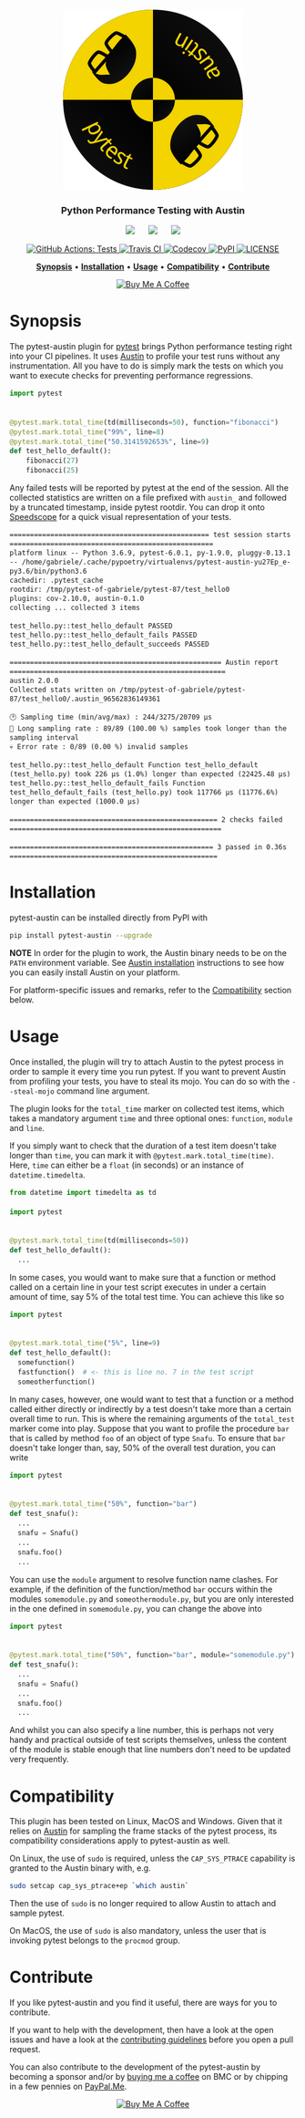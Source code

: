 <p align="center">
  <br><img src="art/logo.png" alt="pytest-austin" /><br>
</p>

<h3 align="center">Python Performance Testing with Austin</h3>

<p align="center">
  <img src="https://upload.wikimedia.org/wikipedia/commons/3/3a/Tux_Mono.svg"
       height="24px" />
  &nbsp;&nbsp;&nbsp;&nbsp;
  <img src="https://upload.wikimedia.org/wikipedia/commons/f/fa/Apple_logo_black.svg"
       height="24px" />
  &nbsp;&nbsp;&nbsp;&nbsp;
  <img src="https://upload.wikimedia.org/wikipedia/commons/2/2b/Windows_logo_2012-Black.svg"
       height="24px" />
</p>

<p align="center">
  <a href="https://github.com/P403n1x87/pytest-austin/actions?workflow=Tests">
    <img src="https://github.com/P403n1x87/pytest-austin/workflows/Tests/badge.svg"
         alt="GitHub Actions: Tests">
  </a>
  <a href="https://travis-ci.com/P403n1x87/pytest-austin">
    <img src="https://travis-ci.com/P403n1x87/pytest-austin.svg?token=fzW2yzQyjwys4tWf9anS"
         alt="Travis CI">
  </a>
  <a href="https://codecov.io/gh/P403n1x87/pytest-austin">
    <img src="https://codecov.io/gh/P403n1x87/pytest-austin/branch/master/graph/badge.svg"
         alt="Codecov">
  </a>
  <a href="https://pypi.org/project/pytest-austin/">
    <img src="https://img.shields.io/pypi/v/pytest-austin.svg"
         alt="PyPI">
  </a>
  <a href="https://github.com/P403n1x87/pytest-austin/blob/master/LICENSE.md">
    <img src="https://img.shields.io/badge/license-GPLv3-ff69b4.svg"
         alt="LICENSE">
  </a>
</p>

<p align="center">
  <a href="#synopsis"><b>Synopsis</b></a>&nbsp;&bull;
  <a href="#installation"><b>Installation</b></a>&nbsp;&bull;
  <a href="#usage"><b>Usage</b></a>&nbsp;&bull;
  <a href="#compatibility"><b>Compatibility</b></a>&nbsp;&bull;
  <a href="#contribute"><b>Contribute</b></a>
</p>

<p align="center">
  <a
    href="https://www.buymeacoffee.com/Q9C1Hnm28"
    target="_blank">
  <img
    src="https://www.buymeacoffee.com/assets/img/custom_images/orange_img.png"
    alt="Buy Me A Coffee" />
  </a>
</p>

# Synopsis

The pytest-austin plugin for [pytest](https://docs.pytest.org/en/stable/) brings
Python performance testing right into your CI pipelines. It uses
[Austin](https://github.com/P403n1x87/austin) to profile your test runs without
any instrumentation. All you have to do is simply mark the tests on which you
want to execute checks for preventing performance regressions.

~~~ Python
import pytest


@pytest.mark.total_time(td(milliseconds=50), function="fibonacci")
@pytest.mark.total_time("99%", line=8)
@pytest.mark.total_time("50.3141592653%", line=9)
def test_hello_default():
    fibonacci(27)
    fibonacci(25)
~~~

Any failed tests will be reported by pytest at the end of the session. All the
collected statistics are written on a file prefixed with `austin_` and followed
by a truncated timestamp, inside pytest rootdir. You can drop it onto
[Speedscope](https://apeedscope.app) for a quick visual representation of your
tests.

~~~
================================================= test session starts ==================================================
platform linux -- Python 3.6.9, pytest-6.0.1, py-1.9.0, pluggy-0.13.1 -- /home/gabriele/.cache/pypoetry/virtualenvs/pytest-austin-yu27Ep_e-py3.6/bin/python3.6
cachedir: .pytest_cache
rootdir: /tmp/pytest-of-gabriele/pytest-87/test_hello0
plugins: cov-2.10.0, austin-0.1.0
collecting ... collected 3 items

test_hello.py::test_hello_default PASSED
test_hello.py::test_hello_default_fails PASSED
test_hello.py::test_hello_default_succeeds PASSED

==================================================== Austin report =====================================================
austin 2.0.0
Collected stats written on /tmp/pytest-of-gabriele/pytest-87/test_hello0/.austin_96562836149361

🕑 Sampling time (min/avg/max) : 244/3275/20709 μs
🐢 Long sampling rate : 89/89 (100.00 %) samples took longer than the sampling interval
💀 Error rate : 0/89 (0.00 %) invalid samples

test_hello.py::test_hello_default Function test_hello_default (test_hello.py) took 226 μs (1.0%) longer than expected (22425.48 μs)
test_hello.py::test_hello_default_fails Function test_hello_default_fails (test_hello.py) took 117766 μs (11776.6%) longer than expected (1000.0 μs)

=================================================== 2 checks failed ====================================================

================================================== 3 passed in 0.36s ===================================================
~~~


# Installation

pytest-austin can be installed directly from PyPI with

~~~ bash
pip install pytest-austin --upgrade
~~~

**NOTE** In order for the plugin to work, the Austin binary needs to be on the
``PATH`` environment variable. See [Austin
installation](https://github.com/P403n1x87/austin#installation) instructions to
see how you can easily install Austin on your platform.

For platform-specific issues and remarks, refer to the
[Compatibility](#compatibility) section below.


# Usage

Once installed, the plugin will try to attach Austin to the pytest process in
order to sample it every time you run pytest. If you want to prevent Austin from
profiling your tests, you have to steal its mojo. You can do so with the
`--steal-mojo` command line argument.

The plugin looks for the `total_time` marker on collected test items, which
takes a mandatory argument `time` and three optional ones: `function`, `module`
and `line`.

If you simply want to check that the duration of a test item doesn't take longer
than `time`, you can mark it with `@pytest.mark.total_time(time)`. Here, `time`
can either be a `float` (in seconds) or an instance of `datetime.timedelta`.

~~~ python
from datetime import timedelta as td

import pytest


@pytest.mark.total_time(td(milliseconds=50))
def test_hello_default():
  ...
~~~

In some cases, you would want to make sure that a function or method called on a
certain line in your test script executes in under a certain amount of time, say
5% of the total test time. You can achieve this like so

~~~ python
import pytest


@pytest.mark.total_time("5%", line=9)
def test_hello_default():
  somefunction()
  fastfunction()  # <- this is line no. 7 in the test script
  someotherfunction()
~~~

In many cases, however, one would want to test that a function or a method
called either directly or indirectly by a test doesn't take more than a certain
overall time to run. This is where the remaining arguments of the ``total_test``
marker come into play. Suppose that you want to profile the procedure ``bar``
that is called by method ``foo`` of an object  of type ``Snafu``. To ensure that
``bar`` doesn't take longer than, say, 50% of the overall test duration, you can
write

~~~ python
import pytest


@pytest.mark.total_time("50%", function="bar")
def test_snafu():
  ...
  snafu = Snafu()
  ...
  snafu.foo()
  ...
~~~

You can use the `module` argument to resolve function name clashes. For example,
if the definition of the function/method `bar` occurs within the modules
``somemodule.py`` and ``someothermodule.py``, but you are only interested in the
one defined in ``somemodule.py``, you can change the above into

~~~ python
import pytest


@pytest.mark.total_time("50%", function="bar", module="somemodule.py")
def test_snafu():
  ...
  snafu = Snafu()
  ...
  snafu.foo()
  ...
~~~

And whilst you can also specify a line number, this is perhaps not very handy
and practical outside of test scripts themselves, unless the content of the
module is stable enough that line numbers don't need to be updated very
frequently.


# Compatibility

This plugin has been tested on Linux, MacOS and Windows. Given that it relies on
[Austin](https://github.com/P403n1x87/austin) for sampling the frame stacks of
the pytest process, its compatibility considerations apply to pytest-austin as
well.

On Linux, the use of ``sudo`` is required, unless the ``CAP_SYS_PTRACE``
capability is granted to the Austin binary with, e.g.

~~~ bash
sudo setcap cap_sys_ptrace+ep `which austin`
~~~

Then the use of ``sudo`` is no longer required to allow Austin to attach and
sample pytest.

On MacOS, the use of ``sudo`` is also mandatory, unless the user that is
invoking pytest belongs to the ``procmod`` group.


# Contribute

If you like pytest-austin and you find it useful, there are ways for you to
contribute.

If you want to help with the development, then have a look at the open issues
and have a look at the [contributing guidelines](CONTRIBUTING.md) before you
open a pull request.

You can also contribute to the development of the pytest-austin by becoming a
sponsor and/or by [buying me a coffee](https://www.buymeacoffee.com/Q9C1Hnm28)
on BMC or by chipping in a few pennies on
[PayPal.Me](https://www.paypal.me/gtornetta/1).

<p align="center">
  <a href="https://www.buymeacoffee.com/Q9C1Hnm28"
     target="_blank">
  <img src="https://www.buymeacoffee.com/assets/img/custom_images/orange_img.png"
       alt="Buy Me A Coffee" />
  </a>
</p>
